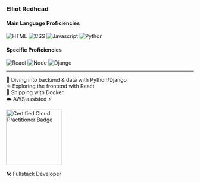 ### Elliot Redhead

#### Main Language Proficiencies

![HTML](https://img.shields.io/static/v1?label=HTML&message=5&color=E34F26&style=for-the-badge&logo=html5)
![CSS](https://img.shields.io/static/v1?label=CSS&message=3&color=1572B6&style=for-the-badge&logo=css3)
![Javascript](https://img.shields.io/static/v1?label=JavaScript&message=ES2022&style=for-the-badge&color=F7DF1E&logo=JavaScript)
![Python](https://img.shields.io/static/v1?label=Python&style=for-the-badge&message=3&color=3776AB&logo=PYTHON)


#### Specific Proficiencies

![React](https://img.shields.io/static/v1?label=React&style=for-the-badge&message=17&color=61dafb&logo=react)
![Node](https://img.shields.io/static/v1?label=Node&style=for-the-badge&message=16&color=181717&logo=node)
![Django](https://img.shields.io/static/v1?label=Django&style=for-the-badge&message=4&color=092E20&logo=django)

---

:snake: Diving into backend & data with Python/Django  
⚛️ Exploring the frontend with React  
🐳 Shipping with Docker  
☁️ AWS assisted :zap:  

<img src="https://elliot-portfolio.s3.eu-west-2.amazonaws.com/aws-certified-cloud-practitioner.png" alt="Certified Cloud Practitioner Badge" width="150"/>  

🛠 Fullstack Developer  
